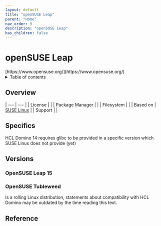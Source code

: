 ```yaml
---
layout: default
title: "openSUSE Leap"
parent: "Home"
nav_order: 9
description: "openSUSE Leap"
has_children: false
---
```


<h1>openSUSE Leap</h1>
[https://www.opensuse.org/](https://www.opensuse.org/)

<details close markdown="block">
  <summary>
    Table of contents
  </summary>
  {: .text-delta }
1. TOC
{:toc}
</details>

## Overview
| --- | --- |
| License         |    |
| Package Manager |    |
| Filesystem      |    |
| Based on        | [SUSE Linux](sles.md) |
| Support         |   |



## Specifics
HCL Domino 14 requires glibc to be provided in a specific version which SUSE Linux does not provide (yet)

## Versions

### OpenSUSE Leap 15

### OpenSUSE Tubleweed
Is a rolling Linux distribution, statements about compatibility with HCL Domino may be outdated by the time reading this text.

## Reference


